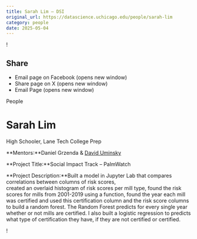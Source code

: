 ```yaml
---
title: Sarah Lim – DSI
original_url: https://datascience.uchicago.edu/people/sarah-lim
category: people
date: 2025-05-04
---
```


<!-- Table-like structure detected -->

!

## Share

* Email page on Facebook (opens new window)
* Share page on X (opens new window)
* Email Page (opens new window)

<!-- Table-like structure detected -->

People

# Sarah Lim

High Schooler, Lane Tech College Prep

**Mentors:**Daniel Grzenda & [David Uminsky](https://computerscience.uchicago.edu/people/profile/david-uminsky/)

**Project Title:**Social Impact Track – PalmWatch

**Project Description:**Built a model in Jupyter Lab that compares correlations between columns of risk scores,  
created an overlaid histogram of risk scores per mill type, found the risk scores for mills from 2001-2019 using a function, found the year each mill was certified and used this certification column and the risk score columns to build a random forest. The Random Forest predicts for every single year whether or not mills are certified. I also built a logistic regression to predicts what type of certification they have, if they are not certified or certified.

!